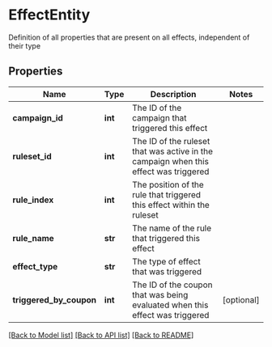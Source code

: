 # EffectEntity

Definition of all properties that are present on all effects, independent of their type
## Properties
Name | Type | Description | Notes
------------ | ------------- | ------------- | -------------
**campaign_id** | **int** | The ID of the campaign that triggered this effect | 
**ruleset_id** | **int** | The ID of the ruleset that was active in the campaign when this effect was triggered | 
**rule_index** | **int** | The position of the rule that triggered this effect within the ruleset | 
**rule_name** | **str** | The name of the rule that triggered this effect | 
**effect_type** | **str** | The type of effect that was triggered | 
**triggered_by_coupon** | **int** | The ID of the coupon that was being evaluated when this effect was triggered | [optional] 

[[Back to Model list]](../README.md#documentation-for-models) [[Back to API list]](../README.md#documentation-for-api-endpoints) [[Back to README]](../README.md)



